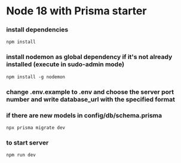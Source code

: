 # Node 18 with Prisma starter
### install dependencies
    npm install
### install nodemon as global dependency if it's not already installed (execute in sudo-admin mode)
    npm install -g nodemon
### change .env.example to .env and choose the server port number and write database_url with the specified format
### if there are new models in config/db/schema.prisma 
    npx prisma migrate dev
### to start server
    npm run dev
